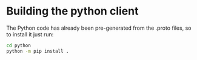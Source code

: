 Building the python client
==========================

The Python code has already been pre-generated from the .proto files, so to install it
just run:

```bash
cd python
python -m pip install .
```
